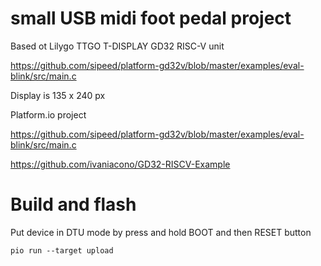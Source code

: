 # small USB midi foot pedal project

Based ot Lilygo TTGO T-DISPLAY GD32 RISC-V unit

https://github.com/sipeed/platform-gd32v/blob/master/examples/eval-blink/src/main.c

Display is 135 x 240 px

Platform.io project

https://github.com/sipeed/platform-gd32v/blob/master/examples/eval-blink/src/main.c

https://github.com/ivaniacono/GD32-RISCV-Example

# Build and flash

Put device in DTU mode by press and hold BOOT and then RESET button

    pio run --target upload
